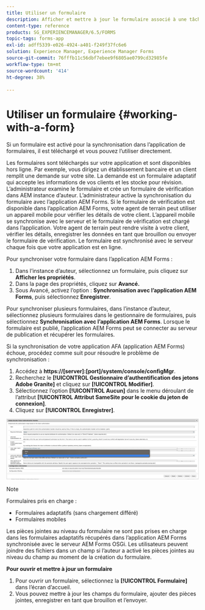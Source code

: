 ```yaml
---
title: Utiliser un formulaire
description: Afficher et mettre à jour le formulaire associé à une tâche ou à un point de départ dans l’application AEM Forms
content-type: reference
products: SG_EXPERIENCEMANAGER/6.5/FORMS
topic-tags: forms-app
exl-id: adff5339-e026-4924-a401-f249f37fc6e6
solution: Experience Manager, Experience Manager Forms
source-git-commit: 76fffb11c56dbf7ebee9f6805ae0799cd32985fe
workflow-type: tm+mt
source-wordcount: '414'
ht-degree: 38%

---
```


# Utiliser un formulaire {#working-with-a-form}

Si un formulaire est activé pour la synchronisation dans l’application de formulaires, il est téléchargé et vous pouvez l’utiliser directement.

Les formulaires sont téléchargés sur votre application et sont disponibles hors ligne. Par exemple, vous dirigez un établissement bancaire et un client remplit une demande sur votre site. La demande est un formulaire adaptatif qui accepte les informations de vos clients et les stocke pour révision. L’administrateur examine le formulaire et crée un formulaire de vérification dans AEM instance d’auteur. L’administrateur active la synchronisation du formulaire avec l’application AEM Forms. Si le formulaire de vérification est disponible dans l’application AEM Forms, votre agent de terrain peut utiliser un appareil mobile pour vérifier les détails de votre client. L’appareil mobile se synchronise avec le serveur et le formulaire de vérification est chargé dans l’application. Votre agent de terrain peut rendre visite à votre client, vérifier les détails, enregistrer les données en tant que brouillon ou envoyer le formulaire de vérification. Le formulaire est synchronisé avec le serveur chaque fois que votre application est en ligne.

Pour synchroniser votre formulaire dans l’application AEM Forms :

1. Dans l’instance d’auteur, sélectionnez un formulaire, puis cliquez sur **Afficher les propriétés**. 
1. Dans la page des propriétés, cliquez sur **Avancé.** 
1. Sous Avancé, activez l’option : **Synchronisation avec l’application AEM Forms**, puis sélectionnez **Enregistrer**.

Pour synchroniser plusieurs formulaires, dans l’instance d’auteur, sélectionnez plusieurs formulaires dans le gestionnaire de formulaires, puis sélectionnez **Synchronisation avec l’application AEM Forms**. Lorsque le formulaire est publié, l’application AEM Forms peut se connecter au serveur de publication et récupérer les formulaires.

Si la synchronisation de votre application AFA (application AEM Forms) échoue, procédez comme suit pour résoudre le problème de synchronisation :

1. Accédez à **https://[server]:[port]/system/console/configMgr**.
1. Recherchez le **[!UICONTROL Gestionnaire d’authentification des jetons Adobe Granite]** et cliquez sur **[!UICONTROL Modifier]**.
1. Sélectionnez l’option **[!UICONTROL Aucun]** dans le menu déroulant de l’attribut **[!UICONTROL Attribut SameSite pour le cookie du jeton de connexion]**.
1. Cliquez sur **[!UICONTROL Enregistrer]**.

![Synchroniser l’image avec l’application Android AFA](/help/forms/using/assets/afaandroid.png)

>[!NOTE]
>
>Formulaires pris en charge :
>
>* Formulaires adaptatifs (sans chargement différé)
>* Formulaires mobiles
>
>Les pièces jointes au niveau du formulaire ne sont pas prises en charge dans les formulaires adaptatifs récupérés dans l’application AEM Forms synchronisée avec le serveur AEM Forms OSGi. Les utilisateurs peuvent joindre des fichiers dans un champ si l’auteur a activé les pièces jointes au niveau du champ au moment de la création du formulaire.


**Pour ouvrir et mettre à jour un formulaire**

1. Pour ouvrir un formulaire, sélectionnez la **[!UICONTROL Formulaire]** dans l’écran d’accueil.
1. Vous pouvez mettre à jour les champs du formulaire, ajouter des pièces jointes, enregistrer en tant que brouillon et l’envoyer.
